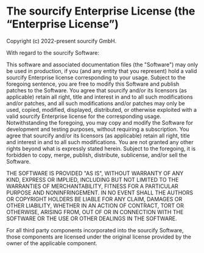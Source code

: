 # The sourcify Enterprise License (the “Enterprise License”)

Copyright (c) 2022-present sourcify GmbH.

With regard to the sourcify Software:

This software and associated documentation files (the "Software") may only be used in production, if
you (and any entity that you represent) hold a valid sourcify Enterprise license corresponding to your
usage. Subject to the foregoing sentence, you are free to modify this Software and publish patches
to the Software. You agree that sourcify and/or its licensors (as applicable) retain all right, title and
interest in and to all such modifications and/or patches, and all such modifications and/or patches
may only be used, copied, modified, displayed, distributed, or otherwise exploited with a valid sourcify
Enterprise license for the corresponding usage. Notwithstanding the foregoing, you may copy and
modify the Software for development and testing purposes, without requiring a subscription. You
agree that sourcify and/or its licensors (as applicable) retain all right, title and interest in and to
all such modifications. You are not granted any other rights beyond what is expressly stated herein.
Subject to the foregoing, it is forbidden to copy, merge, publish, distribute, sublicense, and/or
sell the Software.

THE SOFTWARE IS PROVIDED "AS IS", WITHOUT WARRANTY OF ANY KIND, EXPRESS OR IMPLIED, INCLUDING BUT
NOT LIMITED TO THE WARRANTIES OF MERCHANTABILITY, FITNESS FOR A PARTICULAR PURPOSE AND
NONINFRINGEMENT. IN NO EVENT SHALL THE AUTHORS OR COPYRIGHT HOLDERS BE LIABLE FOR ANY CLAIM, DAMAGES
OR OTHER LIABILITY, WHETHER IN AN ACTION OF CONTRACT, TORT OR OTHERWISE, ARISING FROM, OUT OF OR IN
CONNECTION WITH THE SOFTWARE OR THE USE OR OTHER DEALINGS IN THE SOFTWARE.

For all third party components incorporated into the sourcify Software, those components are licensed
under the original license provided by the owner of the applicable component.
